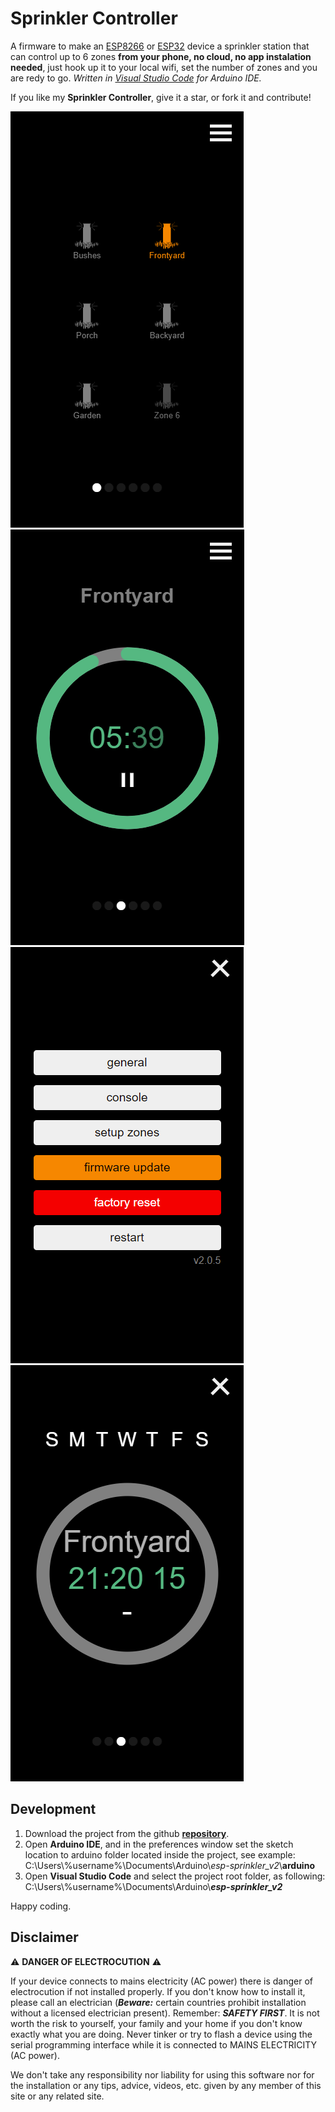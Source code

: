 # Sprinkler Controller

A firmware to make an [ESP8266](https://en.wikipedia.org/wiki/ESP8266) or [ESP32](https://en.wikipedia.org/wiki/ESP32) device a sprinkler station that can control up to 6 zones **from your phone, no cloud, no app instalation needed**, just hook up it to your local wifi, set the number of zones and you are redy to go. 
_Written in [Visual Studio Code](https://marketplace.visualstudio.com/items?itemName=vsciot-vscode.vscode-arduino) for Arduino IDE._

If you like my **Sprinkler Controller**, give it a star, or fork it and contribute!

![Screenshot 1](/docs/Screenshot_1.png)
![Screenshot 2](/docs/Screenshot_2.png)
![Screenshot 3](/docs/Screenshot_3.png)
![Screenshot 4](/docs/Screenshot_4.png)

## Development

1. Download the project from the github [**repository**](https://github.com/y10/sprinkler_v2).
2. Open **Arduino IDE**, and in the preferences window set the sketch location to arduino folder located inside the project, see example:
 C:\Users\\%username%\Documents\Arduino\\_esp-sprinkler_v2_\\**arduino**
3. Open **Visual Studio Code** and select the project root folder, as following:
 C:\Users\\%username%\Documents\Arduino\\**_esp-sprinkler_v2_**

Happy coding.

## Disclaimer

:warning: **DANGER OF ELECTROCUTION** :warning:

If your device connects to mains electricity (AC power) there is danger of electrocution if not installed properly. If you don't know how to install it, please call an electrician (***Beware:*** certain countries prohibit installation without a licensed electrician present). Remember: _**SAFETY FIRST**_. It is not worth the risk to yourself, your family and your home if you don't know exactly what you are doing. Never tinker or try to flash a device using the serial programming interface while it is connected to MAINS ELECTRICITY (AC power).

We don't take any responsibility nor liability for using this software nor for the installation or any tips, advice, videos, etc. given by any member of this site or any related site.
